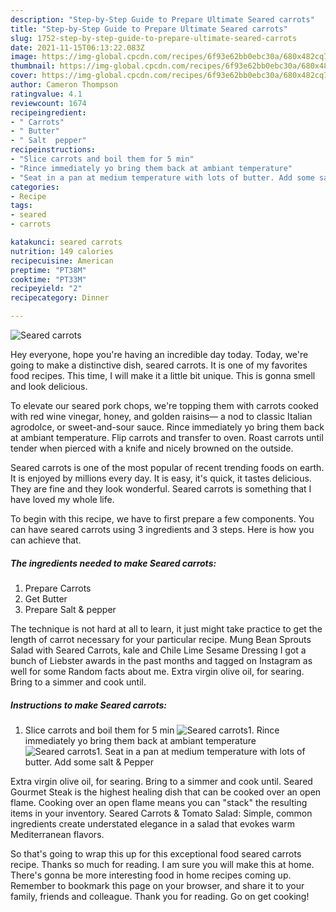 ```yaml
---
description: "Step-by-Step Guide to Prepare Ultimate Seared carrots"
title: "Step-by-Step Guide to Prepare Ultimate Seared carrots"
slug: 1752-step-by-step-guide-to-prepare-ultimate-seared-carrots
date: 2021-11-15T06:13:22.083Z
image: https://img-global.cpcdn.com/recipes/6f93e62bb0ebc30a/680x482cq70/seared-carrots-recipe-main-photo.jpg
thumbnail: https://img-global.cpcdn.com/recipes/6f93e62bb0ebc30a/680x482cq70/seared-carrots-recipe-main-photo.jpg
cover: https://img-global.cpcdn.com/recipes/6f93e62bb0ebc30a/680x482cq70/seared-carrots-recipe-main-photo.jpg
author: Cameron Thompson
ratingvalue: 4.1
reviewcount: 1674
recipeingredient:
- " Carrots"
- " Butter"
- " Salt  pepper"
recipeinstructions:
- "Slice carrots and boil them for 5 min"
- "Rince immediately yo bring them back at ambiant temperature"
- "Seat in a pan at medium temperature with lots of butter. Add some salt &amp; Pepper"
categories:
- Recipe
tags:
- seared
- carrots

katakunci: seared carrots 
nutrition: 149 calories
recipecuisine: American
preptime: "PT38M"
cooktime: "PT33M"
recipeyield: "2"
recipecategory: Dinner

---
```



![Seared carrots](https://img-global.cpcdn.com/recipes/6f93e62bb0ebc30a/680x482cq70/seared-carrots-recipe-main-photo.jpg)

Hey everyone, hope you're having an incredible day today. Today, we're going to make a distinctive dish, seared carrots. It is one of my favorites food recipes. This time, I will make it a little bit unique. This is gonna smell and look delicious.

To elevate our seared pork chops, we&#39;re topping them with carrots cooked with red wine vinegar, honey, and golden raisins— a nod to classic Italian agrodolce, or sweet-and-sour sauce. Rince immediately yo bring them back at ambiant temperature. Flip carrots and transfer to oven. Roast carrots until tender when pierced with a knife and nicely browned on the outside.

Seared carrots is one of the most popular of recent trending foods on earth. It is enjoyed by millions every day. It is easy, it's quick, it tastes delicious. They are fine and they look wonderful. Seared carrots is something that I have loved my whole life.


To begin with this recipe, we have to first prepare a few components. You can have seared carrots using 3 ingredients and 3 steps. Here is how you can achieve that.

<!--inarticleads1-->

##### The ingredients needed to make Seared carrots:

1. Prepare  Carrots
1. Get  Butter
1. Prepare  Salt &amp; pepper


The technique is not hard at all to learn, it just might take practice to get the length of carrot necessary for your particular recipe. Mung Bean Sprouts Salad with Seared Carrots, kale and Chile Lime Sesame Dressing I got a bunch of Liebster awards in the past months and tagged on Instagram as well for some Random facts about me. Extra virgin olive oil, for searing. Bring to a simmer and cook until. 

<!--inarticleads2-->

##### Instructions to make Seared carrots:

1. Slice carrots and boil them for 5 min
<img src="https://img-global.cpcdn.com/steps/67d028c73f0f18af/160x128cq70/seared-carrots-recipe-step-1-photo.jpg" alt="Seared carrots">1. Rince immediately yo bring them back at ambiant temperature
<img src="https://img-global.cpcdn.com/steps/61a63c201669e1c8/160x128cq70/seared-carrots-recipe-step-2-photo.jpg" alt="Seared carrots">1. Seat in a pan at medium temperature with lots of butter. Add some salt &amp; Pepper


Extra virgin olive oil, for searing. Bring to a simmer and cook until. Seared Gourmet Steak is the highest healing dish that can be cooked over an open flame. Cooking over an open flame means you can "stack" the resulting items in your inventory. Seared Carrots &amp; Tomato Salad: Simple, common ingredients create understated elegance in a salad that evokes warm Mediterranean flavors. 

So that's going to wrap this up for this exceptional food seared carrots recipe. Thanks so much for reading. I am sure you will make this at home. There's gonna be more interesting food in home recipes coming up. Remember to bookmark this page on your browser, and share it to your family, friends and colleague. Thank you for reading. Go on get cooking!
